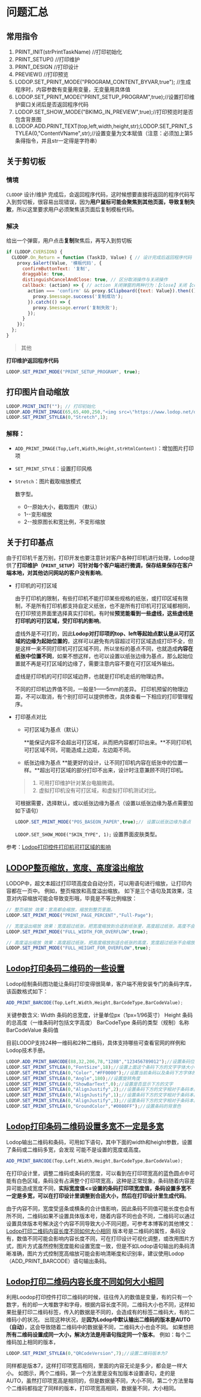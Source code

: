 # 问题汇总

## 常用指令

1. PRINT_INIT(strPrintTaskName) //打印初始化
2. PRINT_SETUP() //打印维护
3. PRINT_DESIGN //打印设计
4. PREVIEW() //打印预览
5. LODOP.SET_PRINT_MODE("PROGRAM_CONTENT_BYVAR,true"); //生成程序时，内容参数有变量用变量，无变量用具体值
6. LODOP.SET_PRINT_MODE("PRINT_SETUP_PROGRAM",true);//设置打印维护窗口关闭后是否返回程序代码
7. LODOP.SET_SHOW_MODE("BKIMG_IN_PREVIEW",true);//打印预览时是否包含背景图
8. LODOP.ADD.PRINT_TEXT(top,left,width,height,str);LODOP.SET_PRINT_STYLEA(0,"ContentVName",str);//设置变量为文本赋值（注意：必须加上第5条得指令，并且str一定得是字符串）

## 关于剪切板

### 情境

`CLODOP` 设计/维护 完成后，会返回程序代码，这时候想要直接将返回的程序代码写入到剪切板，很容易出现错误，因为**用户鼠标可能会聚焦到其他页面，导致复制失败**，所以这里要求用户必须聚焦该页面后复制模板代码。

### 解决

给出一个弹窗，用户点击**复制**聚焦后，再写入到剪切板

```js
if (LODOP.CVERSION) {
  CLODOP.On_Return = function (TaskID, Value) { // 设计完成后返回程序代码
    proxy.$alert(Value, '模板代码', {
      confirmButtonText: '复制',
      draggable: true,
      distinguishCancelAndClose: true, // 区分取消操作与关闭操作
      callback: (action) => { // action 关闭弹窗的两种行为：【close】关闭【confirm】复制（确定）
        action === 'confirm' && proxy.$Clipboard({text: Value}).then(() => {
          proxy.$message.success('复制成功');
        }).catch(() => {
          proxy.$message.error('复制失败');
        });
      }
    });
  };
}
```

> 其他

**打印维护返回程序代码**

```js
LODOP.SET_PRINT_MODE("PRINT_SETUP_PROGRAM", true);
```





## 打印图片自动缩放

```js
LODOP.PRINT_INIT(""); // 打印初始化
LODOP.ADD_PRINT_IMAGE(65,65,400,250,"<img src=\"https://www.lodop.net/demolist/PrintSample8.jpg\"/>");
LODOP.SET_PRINT_STYLEA(0,"Stretch",1);
```

### 解释：

- `ADD_PRINT_IMAGE(Top,Left,Width,Height,strHtmlContent)`：增加图片打印项

- `SET_PRINT_STYLE`：设置打印风格

- `Stretch`：图片截取缩放模式

  数字型。

  - 0--原始大小，截取图片（默认）
  - 1--变形缩放
  - 2--按原图长和宽比例，不变形缩放



## 关于打印基点

由于打印机千差万别，打印开发也要注意针对客户各种打印机进行处理，Lodop提供了**打印维护（`PRINT_SETUP`）可针对每个客户端进行微调，保存结果保存在客户端本地，对其他访问网站的客户没有影响**。



- 打印机的可打区域

  由于打印机的限制，有些打印机不能打印某些规格的纸张，或打印区域有限制，不是所有打印机都支持自定义纸张，也不是所有打印机可打区域都相同，在打印预览界面里选择真实打印机，有时候**预览能看到一些虚线，这些虚线是打印机的可打区域，受打印机的影响**。

  虚线外是不可打的，因此**Lodop对打印项的top、left等起始点默认是从可打区域的边缘为起始位置的**，这样可以避免有内容超过可打区域造成打印不全，但是这样一来不同打印机可打区域不同，所以坐标的基点不同，也就造成**内容在纸张中位置不同**，如果不想这样，也可以设置以纸张边缘为基点，那么起始位置就不再是可打区域的边缘了，需要注意内容不要在可打区域外输出。

  虚线是打印机的可打印区域边界，也就是打印机走纸的物理边界。

  不同的打印机边界值不同，一般是1——5mm的差异。
  打印机预留的物理边距，不可以取消，有个别打印可以提供修改，具体查看一下相应的打印管理程序。

- 打印基点对比

  - 可打区域为基点（默认）

    **能保证内容不会超出可打区域，从而把内容都打印出来。**不同打印机可打区域不同，可能造成上边距，左边距不同。

  - 纸张边缘为基点
    **能更好的设计，让不同打印机内容在纸张中的位置一样。**超出可打区域的部分打印不出来，设计时注意兼顾不同打印机。

  > 1. 可用打印维护针对某台电脑微调。
  > 2. 虚拟打印机没有可打区域，和虚拟打印机测试对比。
  
  可根据需要，选择默认，或以纸张边缘为基点（设置以纸张边缘为基点需要加如下语句）
  
  ```js
  LODOP.SET_PRINT_MODE("POS_BASEON_PAPER",true);// 设置以纸张边缘为基点
  ```
  
  `LODOP.SET_SHOW_MODE("SKIN_TYPE", 1);` 设置界面皮肤类型。



参考：[Lodop打印控件打印机可打区域的影响](https://www.cnblogs.com/huaxie/p/9674296.html)



## [LODOP整页缩放，宽度、高度溢出缩放](https://www.cnblogs.com/huaxie/p/10594097.html)

LODOP中，超文本超过打印项高度会自动分页，可以用语句进行缩放，让打印内容都在一页中。
例如，整页缩放和高度溢出缩放。
如下是三个语句及其效果，注意对内容缩放可能会导致变形哦，毕竟是不等比例缩放：

```js
// 整页缩放 效果：宽高都会缩放，缩放到整页里面。
LODOP.SET_PRINT_MODE("PRINT_PAGE_PERCENT","Full-Page");

// 宽度溢出缩放 效果：宽度超过纸张，把宽度缩放到合适到纸张里，高度超过纸张，高度不会缩放。
LODOP.SET_PRINT_MODE("FULL_WIDTH_FOR_OVERFLOW",true);

// 高度溢出缩放 效果：高度超过纸张，把高度缩放到适合纸张的高度，宽度超过纸张不会缩放。
LODOP.SET_PRINT_MODE("FULL_HEIGHT_FOR_OVERFLOW",true);
```



## [Lodop打印条码二维码的一些设置](https://www.cnblogs.com/huaxie/p/9829953.html)

Lodop绘制条码图功能让条码打印变得很简单，客户端不用安装专门的条码字库，该函数格式如下：

```js
ADD_PRINT_BARCODE(Top,Left,Width,Height,BarCodeType,BarCodeValue);
```

关键参数含义:
Width 条码的总宽度，计量单位px（1px=1/96英寸）
Height 条码的总高度（一维条码时包括文字高度）
BarCodeType 条码的类型（规制）名称
BarCodeValue 条码值

目前LODOP支持24种一维码和2种二维码，具体支持哪些可查看官网的样例和Lodop技术手册。

```js
LODOP.ADD_PRINT_BARCODE(88,32,206,78,"128B","123456789012");//设置条码位置、宽高、字体、值
LODOP.SET_PRINT_STYLEA(0,"FontSize",18);//设置上面这个条码下方的文字字体大小
LODOP.SET_PRINT_STYLEA(0,"Color","#FF0000");//设置当前条码以及条码下方字体的颜色
LODOP.SET_PRINT_STYLEA(0,"Angle",180);//设置旋转角度
LODOP.SET_PRINT_STYLEA(0,"ShowBarText",0);//设置是否显示下方的文字
LODOP.SET_PRINT_STYLEA(0,"AlignJustify",2);//设置条码下方的文字相对于条码本身居中
LODOP.SET_PRINT_STYLEA(0,"AlignJustify",1);//设置条码下方的文字相对于条码本身居左
LODOP.SET_PRINT_STYLEA(0,"AlignJustify",3);//设置条码下方的文字相对于条码本身居右
LODOP.SET_PRINT_STYLEA(0,"GroundColor","#0080FF");//设置条码的背景色　
```



## [Lodop打印条码二维码设置多宽不一定是多宽](https://www.cnblogs.com/huaxie/p/9679314.html)

Lodop输出二维码和条码，可用如下语句，其中下面的width和height参数，设置了条码或二维码多宽，会发现
可能不是设置的宽度或高度。

```js
ADD_PRINT_BARCODE(Top,Left,Width,Height,BarCodeType,BarCodeValue);
```



在打印设计里，调整二维码或条码的宽度，可以看到在打印项宽高的蓝色圆点中可能有白色区域，条码没有占满整个打印项宽高，这种是正常现象，条码随着内容差异可能造成宽度不同，**实际宽度值<=设置的条码打印项宽度值，条码设置多宽不一定是多宽，可以在打印设计里调整到合适大小，然后在打印设计里生成代码**。

由于内容不同，宽度受竖条或横条的合计值影响，因此条码不同值可能长度也会有所不同，二维码如果不设置具体版本号，随着内容不同也会不同，二维码可以通过设置具体版本号解决这个内容不同导致大小不同问题，可参考本博客的其他博文：[Lodop打印二维码内容长度不同如何大小相同](https://www.cnblogs.com/huaxie/p/9679459.html)
版本号是二维码的属性，条码没有，数值不同可能会影响内容长度不同，可在打印设计可视化调整，或改用图片方式，图片方式虽然控制宽度能和设置宽度一致，但是不如Lodop语句输出的条码清晰准确，图片方式控制宽高缩放可能会影响清晰度和识别率，建议使用Lodop（ADD_PRINT_BARCODE）语句输出条码。



## [Lodop打印二维码内容长度不同如何大小相同](https://www.cnblogs.com/huaxie/p/9679459.html)

利用Loodop打印控件打印二维码的时候，往往传入的数值是变量，有的只有一个数字，有的却一大堆数字和字母，根据内容长度不同，二维码大小也不同，这样如果批量打印二维码标签，传入的数据是不同的，会造成有的标签二维码大，有的二维码小的状况。
出现这种状况，是**因为Lodop中默认输出二维码的版本是AUTO（自动）**，这会导致随着二维码中的数据量不同，二维码大小也会不同。
如果想把**所有二维码设置成同一大小，解决方法是用语句指定同一个版本**。
例如：每个二维码加上相同的版本，

```js
LODOP.SET_PRINT_STYLEA(0,"QRCodeVersion",7);//设置二维码版本为7
```


同样都是版本7，这样打印项宽高相同，里面的内容无论是多少，都会是一样大小。
如图示，两个二维码，第一个方法里是没有加版本设置语句，走的是AUTO，虽然打印项宽高是相同的，但是数据量不同，大小不同，第二个方法里每个二维码都指定了同样的版本，打印项宽高相同，数据量不同，大小相同。
